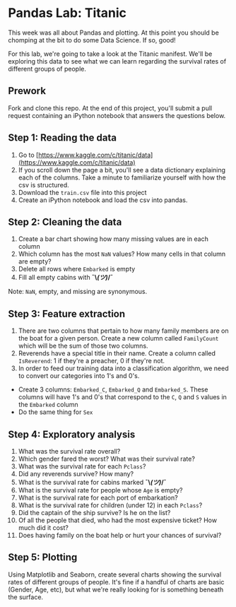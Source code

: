 # Pandas Lab: Titanic

This week was all about Pandas and plotting. At this point you should be chomping at the bit to do some Data Science. If so, good!

For this lab, we're going to take a look at the Titanic manifest. We'll be exploring this data to see what we can learn regarding the survival rates of different groups of people.

## Prework
Fork and clone this repo. At the end of this project, you'll submit a pull request containing an iPython notebook that answers the questions below.

## Step 1: Reading the data

1. Go to [https://www.kaggle.com/c/titanic/data](https://www.kaggle.com/c/titanic/data)
2. If you scroll down the page a bit, you'll see a data dictionary explaining each of the columns. Take a minute to familiarize yourself with how the csv is structured.
4. Download the `train.csv` file into this project
3. Create an iPython notebook and load the csv into pandas.

## Step 2: Cleaning the data
1. Create a bar chart showing how many missing values are in each column
2. Which column has the most `NaN` values? How many cells in that column are empty?
3. Delete all rows where `Embarked` is empty
4. Fill all empty cabins with **¯\\_(ツ)_/¯**

Note: `NaN`, empty, and missing are synonymous.

## Step 3: Feature extraction
1.  There are two columns that pertain to how many family members are on the boat for a given person. Create a new column called `FamilyCount` which will be the sum of those two columns.
2. Reverends have a special title in their name. Create a column called `IsReverend`: 1 if they're a preacher, 0 if they're not.
3. In order to feed our training data into a classification algorithm, we need to convert our categories into 1's and 0's.
  - Create 3 columns: `Embarked_C`, `Embarked_Q` and `Embarked_S`. These columns will have 1's and 0's that correspond to the `C`, `Q` and `S` values in the `Embarked` column
  - Do the same thing for `Sex`

## Step 4: Exploratory analysis
1. What was the survival rate overall?
2. Which gender fared the worst? What was their survival rate?
3. What was the survival rate for each `Pclass`?
4. Did any reverends survive? How many?
5. What is the survival rate for cabins marked **¯\\_(ツ)_/¯**
6. What is the survival rate for people whose `Age` is empty?
7. What is the survival rate for each port of embarkation?
8. What is the survival rate for children (under 12) in each `Pclass`?
9. Did the captain of the ship survive? Is he on the list?
10. Of all the people that died, who had the most expensive ticket? How much did it cost?
11. Does having family on the boat help or hurt your chances of survival?

## Step 5: Plotting
Using Matplotlib and Seaborn, create several charts showing the survival rates of different groups of people. It's fine if a handful of charts are basic (Gender, Age, etc), but what we're really looking for is something beneath the surface.
